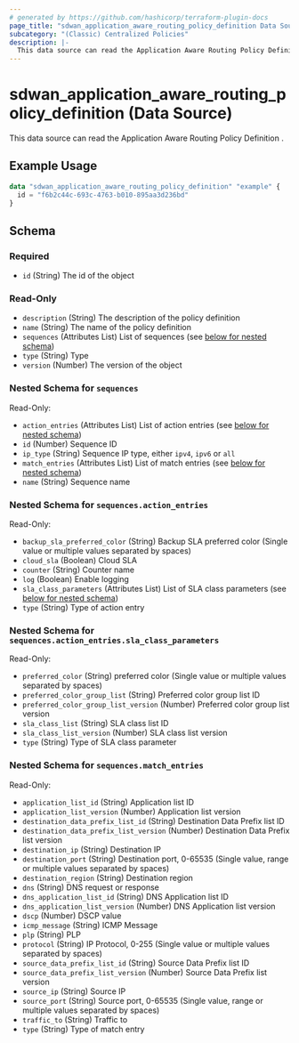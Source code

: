 ```yaml
---
# generated by https://github.com/hashicorp/terraform-plugin-docs
page_title: "sdwan_application_aware_routing_policy_definition Data Source - terraform-provider-sdwan"
subcategory: "(Classic) Centralized Policies"
description: |-
  This data source can read the Application Aware Routing Policy Definition .
---
```


# sdwan_application_aware_routing_policy_definition (Data Source)

This data source can read the Application Aware Routing Policy Definition .

## Example Usage

```terraform
data "sdwan_application_aware_routing_policy_definition" "example" {
  id = "f6b2c44c-693c-4763-b010-895aa3d236bd"
}
```

<!-- schema generated by tfplugindocs -->
## Schema

### Required

- `id` (String) The id of the object

### Read-Only

- `description` (String) The description of the policy definition
- `name` (String) The name of the policy definition
- `sequences` (Attributes List) List of sequences (see [below for nested schema](#nestedatt--sequences))
- `type` (String) Type
- `version` (Number) The version of the object

<a id="nestedatt--sequences"></a>
### Nested Schema for `sequences`

Read-Only:

- `action_entries` (Attributes List) List of action entries (see [below for nested schema](#nestedatt--sequences--action_entries))
- `id` (Number) Sequence ID
- `ip_type` (String) Sequence IP type, either `ipv4`, `ipv6` or `all`
- `match_entries` (Attributes List) List of match entries (see [below for nested schema](#nestedatt--sequences--match_entries))
- `name` (String) Sequence name

<a id="nestedatt--sequences--action_entries"></a>
### Nested Schema for `sequences.action_entries`

Read-Only:

- `backup_sla_preferred_color` (String) Backup SLA preferred color (Single value or multiple values separated by spaces)
- `cloud_sla` (Boolean) Cloud SLA
- `counter` (String) Counter name
- `log` (Boolean) Enable logging
- `sla_class_parameters` (Attributes List) List of SLA class parameters (see [below for nested schema](#nestedatt--sequences--action_entries--sla_class_parameters))
- `type` (String) Type of action entry

<a id="nestedatt--sequences--action_entries--sla_class_parameters"></a>
### Nested Schema for `sequences.action_entries.sla_class_parameters`

Read-Only:

- `preferred_color` (String) preferred color (Single value or multiple values separated by spaces)
- `preferred_color_group_list` (String) Preferred color group list ID
- `preferred_color_group_list_version` (Number) Preferred color group list version
- `sla_class_list` (String) SLA class list ID
- `sla_class_list_version` (Number) SLA class list version
- `type` (String) Type of SLA class parameter



<a id="nestedatt--sequences--match_entries"></a>
### Nested Schema for `sequences.match_entries`

Read-Only:

- `application_list_id` (String) Application list ID
- `application_list_version` (Number) Application list version
- `destination_data_prefix_list_id` (String) Destination Data Prefix list ID
- `destination_data_prefix_list_version` (Number) Destination Data Prefix list version
- `destination_ip` (String) Destination IP
- `destination_port` (String) Destination port, 0-65535 (Single value, range or multiple values separated by spaces)
- `destination_region` (String) Destination region
- `dns` (String) DNS request or response
- `dns_application_list_id` (String) DNS Application list ID
- `dns_application_list_version` (Number) DNS Application list version
- `dscp` (Number) DSCP value
- `icmp_message` (String) ICMP Message
- `plp` (String) PLP
- `protocol` (String) IP Protocol, 0-255 (Single value or multiple values separated by spaces)
- `source_data_prefix_list_id` (String) Source Data Prefix list ID
- `source_data_prefix_list_version` (Number) Source Data Prefix list version
- `source_ip` (String) Source IP
- `source_port` (String) Source port, 0-65535 (Single value, range or multiple values separated by spaces)
- `traffic_to` (String) Traffic to
- `type` (String) Type of match entry
